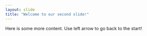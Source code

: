 ```yaml
---
layout: slide
title: "Welcome to our second slide!"
---
```

Here is some more content.
Use left arrow to go back to the start!
